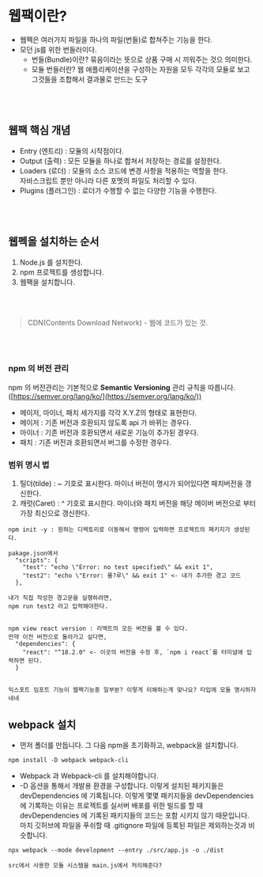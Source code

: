 # 웹팩이란?
- 웹펙은 여러가지 파일을 하나의 파일(번들)로 합쳐주는 기능을 한다.
- 모던 js를 위한 번들러이다.
  - 번들(Bundle)이란? 묶음이라는 뜻으로 상품 구매 시 끼워주는 것으 의미한다.
  - 모듈 번들러란? 웹 애플리케이션을 구성하는 자원을 모두 각각의 모듈로 보고 그것들을 조합해서 결과물로 만드는 도구
  

<br/><br/>

## 웹팩 핵심 개념
- Entry (엔트리) : 모듈의 시작점이다.
- Output (출력) : 모든 모듈을 하나로 합쳐서 저장하는 경로를 설정한다.
- Loaders (로더) : 모듈의 소스 코드에 변경 사항을 적용하는 역할을 한다.  
자바스크립트 뿐만 아니라 다른 포멧의 파일도 처리할 수 있다.
- Plugins (플러그인) : 로더가 수행할 수 없는 다양한 기능을 수행한다.

<br/><br/>

## 웹펙을 설치하는 순서
1. Node.js 를 설치한다.
2. npm 프로젝트를 생성합니다.
3. 웹팩을 설치합니다.

<br/><br/>

> CDN(Contents Download Network) - 웹에 코드가 있는 것.  

<br/><br/>

### npm 의 버전 관리
npm 의 버전관리는 기본적으로 **Semantic Versioning** 관리 규칙을 따릅니다. ([https://semver.org/lang/ko/](https://semver.org/lang/ko/))
- 메이저, 마이너, 패치 세가지를 각각 X.Y.Z의 형태로 표현한다.
- 메이저 : 기존 버전과 호환되지 않도록 api 가 바뀌는 경우다.
- 마이너 : 기존 버전과 호환되면서 새로운 기능이 추가된 경우다.
- 패치 : 기존 버전과 호환되면서 버그를 수정한 경우다.  


### 범위 명시 법
1. 틸더(tilde) : ~ 기호로 표시한다. 마이너 버전이 명시가 되어있다면 패치버전을 갱신한다.
2. 캐럿(Caret) : ^ 기호로 표시한다. 마이너와 패치 버전을 해당 메이버 버전으로 부터 가장 최신으로 갱신한다.




```shell
npm init -y : 원하는 디렉토리로 이동해서 명령어 입력하면 프로젝트의 패키지가 생성된다.

pakage.json에서 
  "scripts": {
    "test": "echo \"Error: no test specified\" && exit 1",
    "test2": "echo \"Error: 몰?루\" && exit 1" <- 내가 추가한 경고 코드
  },

내가 직접 작성한 경고문을 실행하려면, 
npm run test2 라고 입력해야한다.


npm view react version : 리액트의 모든 버전을 볼 수 있다.
만약 이전 버전으로 돌아가고 싶다면, 
  "dependencies": {
    "react": "^18.2.0" <- 이곳의 버전을 수정 후, `npm i react`를 터미널에 입력하면 된다.
  } 


익스포트 임포트 기능이 웹팩기능중 일부분? 이렇게 이해하는게 맞나요? 타입에 모듈 명시하쟈 네네
```


## webpack 설치
- 먼저 폴더를 만듭니다. 그 다음 npm을 초기화하고, webpack을 설치합니다.
```shell
npm install -D webpack webpack-cli
```
- Webpack 과 Webpack-cli 를 설치해야합니다.
- -D 옵션을 통해서 개발용 환경을 구성합니다. 이렇게 설치된 패키지들은 devDependencies 에 기록됩니다. 이렇게 몇몇 패키지들을 devDependencies 에 기록하는 이유는 프로젝트를 실서버 배포를 위한 빌드를 할 때 devDependencies 에 기록된 패키지들의 코드는 포함 시키지 않기 때문입니다. 마치 깃허브에 파일을 푸쉬할 때 .gitignore 파일에 등록된 파일은 제외하는것과 비슷합니다.


```shell
npx webpack --mode development --entry ./src/app.js -o ./dist

src에서 사용한 모듈 시스템을 main.js에서 처리해준다?
```
